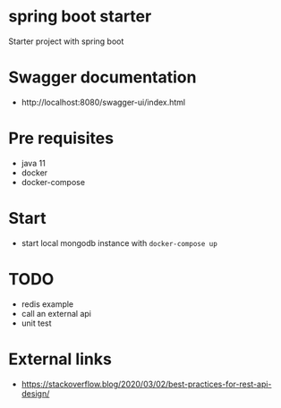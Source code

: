 # spring boot starter
Starter project with spring boot

# Swagger documentation
- http://localhost:8080/swagger-ui/index.html

# Pre requisites
- java 11
- docker
- docker-compose

# Start
- start local mongodb instance with `docker-compose up`

# TODO
- redis example
- call an external api
- unit test


# External links
- https://stackoverflow.blog/2020/03/02/best-practices-for-rest-api-design/